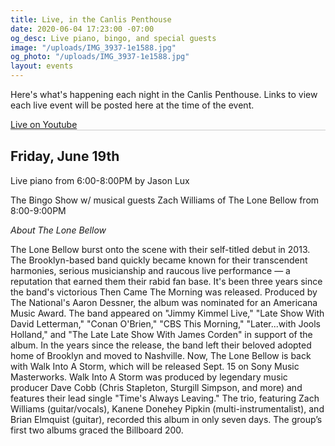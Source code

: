 ```yaml
---
title: Live, in the Canlis Penthouse
date: 2020-06-04 17:23:00 -07:00
og_desc: Live piano, bingo, and special guests
image: "/uploads/IMG_3937-1e1588.jpg"
og_photo: "/uploads/IMG_3937-1e1588.jpg"
layout: events
---
```


Here's what's happening each night in the Canlis Penthouse. Links to view each live event will be posted here at the time of the event.

<div class="EventsButton mt1 mb10">
  <a class="Caption" href="https://youtu.be/Kao3emGxQMA">
    Live on Youtube
  </a>
</div>

<div class="mb4" style="width: 100%; background: black; opacity: .2; height: 1px;"></div>

<h2 class="Caption mt2 mb3">Friday, June 19th</h2>

Live piano from 6:00-8:00PM by Jason Lux

The Bingo Show w/ musical guests Zach Williams of The Lone Bellow from 8:00-9:00PM

<i>About The Lone Bellow</i>

The Lone Bellow burst onto the scene with their self-titled debut in 2013. The Brooklyn-based band quickly became known for their transcendent harmonies, serious musicianship and raucous live performance — a reputation that earned them their rabid fan base. It's been three years since the band's victorious Then Came The Morning was released. Produced by The National's Aaron Dessner, the album was nominated for an Americana Music Award. The band appeared on "Jimmy Kimmel Live," "Late Show With David Letterman," "Conan O'Brien," "CBS This Morning," "Later...with Jools Holland," and "The Late Late Show With James Corden" in support of the album. In the years since the release, the band left their beloved adopted home of Brooklyn and moved to Nashville. Now, The Lone Bellow is back with Walk Into A Storm, which will be released Sept. 15 on Sony Music Masterworks. Walk Into A Storm was produced by legendary music producer Dave Cobb (Chris Stapleton, Sturgill Simpson, and more) and features their lead single "Time's Always Leaving." The trio, featuring Zach Williams (guitar/vocals), Kanene Donehey Pipkin (multi-instrumentalist), and Brian Elmquist (guitar), recorded this album in only seven days. The group’s first two albums graced the Billboard 200.
